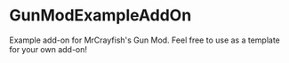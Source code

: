 # GunModExampleAddOn
 Example add-on for MrCrayfish's Gun Mod. Feel free to use as a template for your own add-on!
